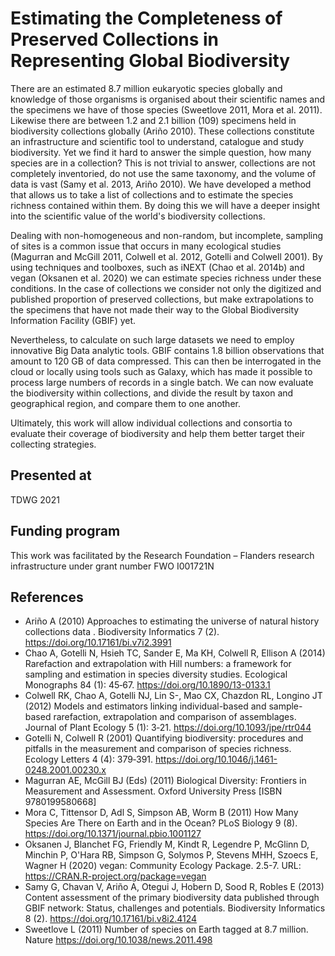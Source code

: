 # Estimating the Completeness of Preserved Collections in Representing Global Biodiversity



There are an estimated 8.7 million eukaryotic species globally and knowledge of those organisms is organised about their scientific names and the specimens we have of those species (Sweetlove 2011, Mora et al. 2011). Likewise there are between 1.2 and 2.1 billion (109) specimens held in biodiversity collections globally (Ariño 2010). These collections constitute an infrastructure and scientific tool to understand, catalogue and study biodiversity. Yet we find it hard to answer the simple question, how many species are in a collection? This is not trivial to answer, collections are not completely inventoried, do not use the same taxonomy, and the volume of data is vast (Samy et al. 2013, Ariño 2010). We have developed a method that allows us to take a list of collections and to estimate the species richness contained within them. By doing this we will have a deeper insight into the scientific value of the world's biodiversity collections.

Dealing with non-homogeneous and non-random, but incomplete, sampling of sites is a common issue that occurs in many ecological studies (Magurran and McGill 2011, Colwell et al. 2012, Gotelli and Colwell 2001). By using techniques and toolboxes, such as iNEXT (Chao et al. 2014b) and vegan (Oksanen et al. 2020) we can estimate species richness under these conditions. In the case of collections we consider not only the digitized and published proportion of preserved collections, but make extrapolations to the specimens that have not made their way to the Global Biodiversity Information Facility (GBIF) yet.

Nevertheless, to calculate on such large datasets we need to employ innovative Big Data analytic tools. GBIF contains 1.8 billion observations that amount to 120 GB of data compressed. This can then be interrogated in the cloud or locally using tools such as Galaxy, which has made it possible to process large numbers of records in a single batch. We can now evaluate the biodiversity within collections, and divide the result by taxon and geographical region, and compare them to one another.

Ultimately, this work will allow individual collections and consortia to evaluate their coverage of biodiversity and help them better target their collecting strategies.

## Presented at
TDWG 2021


## Funding program

This work was facilitated by the Research Foundation – Flanders research infrastructure under grant number FWO I001721N


## References

- Ariño A (2010) Approaches to estimating the universe of natural history collections data . Biodiversity Informatics 7 (2). https://doi.org/10.17161/bi.v7i2.3991
- Chao A, Gotelli N, Hsieh TC, Sander E, Ma KH, Colwell R, Ellison A (2014) Rarefaction and extrapolation with Hill numbers: a framework for sampling and estimation in species diversity studies. Ecological Monographs 84    (1): 45‑67. https://doi.org/10.1890/13-0133.1
- Colwell RK, Chao A, Gotelli NJ, Lin S-, Mao CX, Chazdon RL, Longino JT (2012) Models and estimators linking individual-based and sample-based rarefaction, extrapolation and comparison of assemblages. Journal of Plant Ecology 5 (1): 3‑21. https://doi.org/10.1093/jpe/rtr044
- Gotelli N, Colwell R (2001) Quantifying biodiversity: procedures and pitfalls in the measurement and comparison of species richness. Ecology Letters 4 (4): 379‑391. https://doi.org/10.1046/j.1461-0248.2001.00230.x
- Magurran AE, McGill BJ (Eds) (2011) Biological Diversity: Frontiers in Measurement and Assessment. Oxford University Press [ISBN 9780199580668]
- Mora C, Tittensor D, Adl S, Simpson AB, Worm B (2011) How Many Species Are There on Earth and in the Ocean? PLoS Biology 9 (8). https://doi.org/10.1371/journal.pbio.1001127
- Oksanen J, Blanchet FG, Friendly M, Kindt R, Legendre P, McGlinn D, Minchin P, O'Hara RB, Simpson G, Solymos P, Stevens MHH, Szoecs E, Wagner H (2020) vegan: Community Ecology Package. 2.5-7. URL: https://CRAN.R-project.org/package=vegan
- Samy G, Chavan V, Ariño A, Otegui J, Hobern D, Sood R, Robles E (2013) Content assessment of the primary biodiversity data published through GBIF network: Status, challenges and potentials. Biodiversity Informatics 8 (2). https://doi.org/10.17161/bi.v8i2.4124
- Sweetlove L (2011) Number of species on Earth tagged at 8.7 million. Nature https://doi.org/10.1038/news.2011.498
